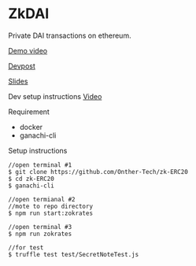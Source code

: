 # ZkDAI
Private DAI transactions on ethereum.

[Demo video](https://youtu.be/55qt4tj2O3Y)

[Devpost](https://devpost.com/software/ethsingapore-zk-dai)

[Slides](https://docs.google.com/presentation/d/1wQgbbT8A4Jwr3X3EC7oubtVlL_kNNlTS4z9XSxpXIQo/edit?usp=sharing)


Dev setup instructions
[Video](https://www.youtube.com/watch?v=DCnaUYbk75k&feature=youtu.be)

Requirement
- docker
- ganachi-cli

Setup instructions
```
//open terminal #1
$ git clone https://github.com/Onther-Tech/zk-ERC20
$ cd zk-ERC20
$ ganachi-cli

//open termianal #2
//mote to repo directory
$ npm run start:zokrates

//open terminal #3
$ npm run zokrates

//for test
$ truffle test test/SecretNoteTest.js


```
